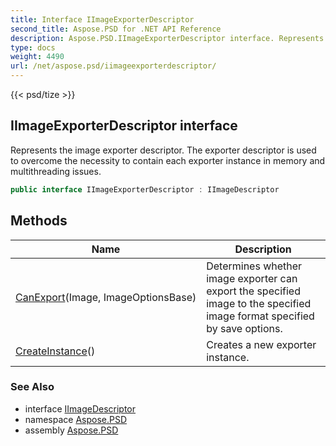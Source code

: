 ```yaml
---
title: Interface IImageExporterDescriptor
second_title: Aspose.PSD for .NET API Reference
description: Aspose.PSD.IImageExporterDescriptor interface. Represents the image exporter descriptor. The exporter descriptor is used to overcome the necessity to contain each exporter instance in memory and multithreading issues
type: docs
weight: 4490
url: /net/aspose.psd/iimageexporterdescriptor/
---
```

{{< psd/tize >}}
## IImageExporterDescriptor interface

Represents the image exporter descriptor. The exporter descriptor is used to overcome the necessity to contain each exporter instance in memory and multithreading issues.

```csharp
public interface IImageExporterDescriptor : IImageDescriptor
```

## Methods

| Name | Description |
| --- | --- |
| [CanExport](../../aspose.psd/iimageexporterdescriptor/canexport/)(Image, ImageOptionsBase) | Determines whether image exporter can export the specified image to the specified image format specified by save options. |
| [CreateInstance](../../aspose.psd/iimageexporterdescriptor/createinstance/)() | Creates a new exporter instance. |

### See Also

* interface [IImageDescriptor](../iimagedescriptor/)
* namespace [Aspose.PSD](../../aspose.psd/)
* assembly [Aspose.PSD](../../)


